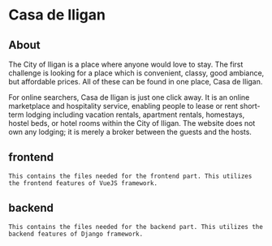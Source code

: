 # Casa de Iligan

## About

The City of Iligan is a place where anyone would love to stay. The first challenge is looking for a place which is convenient, classy, good ambiance, but affordable prices. All of these can be found in one place, Casa de Iligan.

For online searchers, Casa de Iligan is just one click away. It is an online marketplace and hospitality service, enabling people to lease or rent short-term lodging including vacation rentals, apartment rentals, homestays, hostel beds, or hotel rooms within the City of Iligan. The website does not own any lodging; it is merely a broker between the guests and the hosts.

## frontend

```
This contains the files needed for the frontend part. This utilizes the frontend features of VueJS framework.
```

## backend

```
This contains the files needed for the backend part. This utilizes the backend features of Django framework.
```

